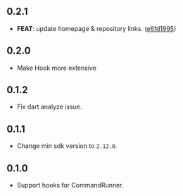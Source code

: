 ## 0.2.1

 - **FEAT**: update homepage & repository links. ([e6fd1995](https://github.com/hyiso/cli.dart/commit/e6fd1995f2a660b984fb4f99df60a9972191d4a8))

## 0.2.0

 - Make Hook more extensive

## 0.1.2

- Fix dart analyze issue.

## 0.1.1

- Change min sdk version to `2.12.0`.

## 0.1.0

- Support hooks for CommandRunner.
